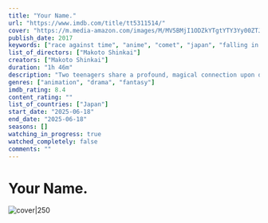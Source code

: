 ```yaml
---
title: "Your Name."
url: "https://www.imdb.com/title/tt5311514/"
cover: "https://m.media-amazon.com/images/M/MV5BMjI1ODZkYTgtYTY3Yy00ZTJkLWFkOTgtZDUyYWM4MzQwNjk0XkEyXkFqcGc@._V1_.jpg"
publish_date: 2017
keywords: ["race against time", "anime", "comet", "japan", "falling in love"]
list_of_directors: ["Makoto Shinkai"]
creators: ["Makoto Shinkai"]
duration: "1h 46m"
description: "Two teenagers share a profound, magical connection upon discovering they are swapping bodies. Things manage to become even more complicated when the boy and girl decide to meet in person."
genres: ["animation", "drama", "fantasy"]
imdb_rating: 8.4
content_rating: ""
list_of_countries: ["Japan"]
start_date: "2025-06-18"
end_date: "2025-06-18"
seasons: []
watching_in_progress: true
watched_completely: false
comments: ""
---
```


# Your Name.

![cover|250](https://m.media-amazon.com/images/M/MV5BMjI1ODZkYTgtYTY3Yy00ZTJkLWFkOTgtZDUyYWM4MzQwNjk0XkEyXkFqcGc@._V1_.jpg)
